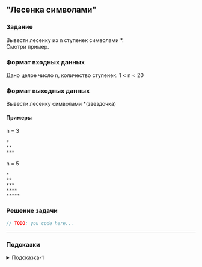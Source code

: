 ## "Лесенка символами"

### Задание

Вывести лесенку из n ступенек символами *. \
Смотри пример.

### Формат входных данных

Дано целое число n, количество ступенек. 1 < n < 20

### Формат выходных данных

Вывести лесенку символами *(звездочка)

#### Примеры

n = 3 
```
*
**
***
```
n = 5
```
*
**
***
****
*****
```

### Решение задачи

```javascript
// TODO: you code here...
```

---

### Подсказки

<details>
<summary>Подсказка-1</summary>
Для дублирования строки воспользуйтесь конструкцией:

```javascript
s = "!"
s = s.repeat(4) // s = "!!!!" 
```
</details>
